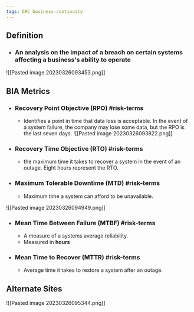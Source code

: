 ```yaml
---
tags: GRC business-continuity
---
```


## Definition
- ### An analysis on the impact of a breach on certain systems affecting a business's ability to operate

![[Pasted image 20230326093453.png]]

## BIA Metrics
- ### Recovery Point Objective (RPO) #risk-terms 
	- Identifies a point in time that data loss is acceptable. In the event of a system failure, the company may lose some data, but the RPO is the last seven days.
![[Pasted image 20230326093822.png]]

- ### Recovery Time Objective (RTO) #risk-terms 
	- the maximum time it takes to recover a system in the event of an outage. Eight hours represent the RTO.

- ### Maximum Tolerable Downtime (MTD) #risk-terms 
	- Maximum time a system can afford to be unavailable.

![[Pasted image 20230326094949.png]]

- ### Mean Time Between Failure (MTBF) #risk-terms 
	- A measure of a systems average reliability.
	- Measured in **hours**

- ### Mean Time to Recover (MTTR) #risk-terms 
	- Average time it takes to restore a system after an outage.

## Alternate Sites
![[Pasted image 20230326095344.png]]